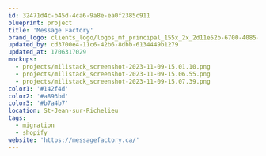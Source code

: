 ```yaml
---
id: 32471d4c-b45d-4ca6-9a8e-ea0f2385c911
blueprint: project
title: 'Message Factory'
brand_logo: clients_logo/logos_mf_principal_155x_2x_2d11e52b-6700-4085-94ae-ed679cdb5b46_155x.webp
updated_by: cd3700e4-11c6-42b6-8dbb-6134449b1279
updated_at: 1706317029
mockups:
  - projects/milistack_screenshot-2023-11-09-15.01.10.png
  - projects/milistack_screenshot-2023-11-09-15.06.55.png
  - projects/milistack_screenshot-2023-11-09-15.07.39.png
color1: '#142f4d'
color2: '#a893bd'
color3: '#b7a4b7'
location: St-Jean-sur-Richelieu
tags:
  - migration
  - shopify
website: 'https://messagefactory.ca/'
---
```

